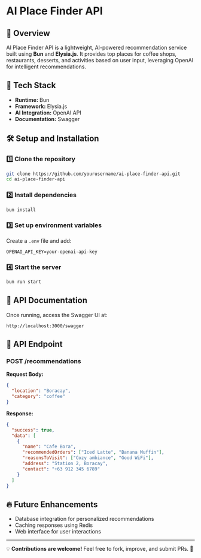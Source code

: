 # AI Place Finder API

## 📌 Overview

AI Place Finder API is a lightweight, AI-powered recommendation service built using **Bun** and **Elysia.js**. It provides top places for coffee shops, restaurants, desserts, and activities based on user input, leveraging OpenAI for intelligent recommendations.

## 🚀 Tech Stack

- **Runtime:** Bun
- **Framework:** Elysia.js
- **AI Integration:** OpenAI API
- **Documentation:** Swagger

## 🛠 Setup and Installation

### 1️⃣ Clone the repository

```sh
git clone https://github.com/yourusername/ai-place-finder-api.git
cd ai-place-finder-api
```

### 2️⃣ Install dependencies

```sh
bun install
```

### 3️⃣ Set up environment variables

Create a `.env` file and add:

```
OPENAI_API_KEY=your-openai-api-key
```

### 4️⃣ Start the server

```sh
bun run start
```

## 📖 API Documentation

Once running, access the Swagger UI at:

```
http://localhost:3000/swagger
```

## 📌 API Endpoint

### **POST /recommendations**

**Request Body:**

```json
{
  "location": "Boracay",
  "category": "coffee"
}
```

**Response:**

```json
{
  "success": true,
  "data": [
    {
      "name": "Cafe Bora",
      "recommendedOrders": ["Iced Latte", "Banana Muffin"],
      "reasonsToVisit": ["Cozy ambiance", "Good WiFi"],
      "address": "Station 2, Boracay",
      "contact": "+63 912 345 6789"
    }
  ]
}
```

## 🔥 Future Enhancements

- Database integration for personalized recommendations
- Caching responses using Redis
- Web interface for user interactions

---

💡 **Contributions are welcome!** Feel free to fork, improve, and submit PRs. 🚀
